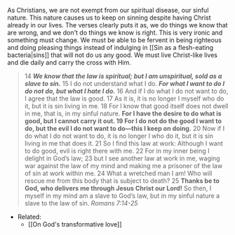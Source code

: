 As Christians, we are not exempt from our spiritual disease, our sinful nature. This nature causes us to keep on sinning despite having Christ already in our lives. The verses clearly puts it as, we do things we know that are wrong, and we don't do things we know is right. This is very ironic and something must change. We must be able to be fervent in being righteous and doing pleasing things instead of indulging in [[Sin as a flesh-eating bacteria|sins]] that will not do us any good. We must live Christ-like lives and die daily and carry the cross with Him.

>14 ***We know that the law is spiritual; but I am unspiritual, sold as a slave to sin.*** 15 I do not understand what I do. ***For what I want to do I do not do, but what I hate I do.*** 16 And if I do what I do not want to do, I agree that the law is good. 17 As it is, it is no longer I myself who do it, but it is sin living in me. 18 For I know that good itself does not dwell in me, that is, in my sinful nature. **For I have the desire to do what is good, but I cannot carry it out. 19 For I do not do the good I want to do, but the evil I do not want to do—this I keep on doing.** 20 Now if I do what I do not want to do, it is no longer I who do it, but it is sin living in me that does it.
>21 So I find this law at work: Although I want to do good, evil is right there with me. 22 For in my inner being I delight in God’s law; 23 but I see another law at work in me, waging war against the law of my mind and making me a prisoner of the law of sin at work within me. 24 What a wretched man I am! Who will rescue me from this body that is subject to death? 25 **Thanks be to God, who delivers me through Jesus Christ our Lord!**
>So then, I myself in my mind am a slave to God’s law, but in my sinful nature a slave to the law of sin.
>*Romans 7:14-25*

- Related:
	- [[On God's transformative love]]